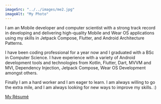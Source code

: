 ```yaml
---
imageSrc: "../../images/me2.jpg"
imageAlt: "My Photo"
---
```


I am an Mobile developer and computer scientist with a strong track record in developing and delivering high-quality Mobile and Wear OS applications using my skills in Jetpack Compose, Flutter, and Android Architecture Patterns.

I have been coding professional for a year now and I graduated with a BSc in Computer Science. I have experience with a variety of Android development tools and technologies from Kotlin, Flutter, Dart, MVVM and MVI, Dependency Injection, Jetpack Compose, Wear OS Development amongst others.

Finally I am a hard worker and I am eager to learn. I am always willing to go the extra mile, and I am always looking for new ways to improve my skills. :)

<a href="https://bit.ly/Vader-Femi_portfolio" target="_blank" rel="nofollow noopener noreferrer" aria-label="External Link"><u>My Résumé</u></a>